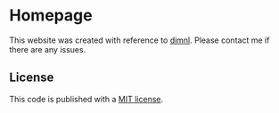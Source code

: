 # Homepage

This website was created with reference to [dimnl](https://github.com/dimnl/dimnl.github.io). Please contact me if there are any issues.

## License

This code is published with a <a href="LICENSE.md">MIT license</a>.
